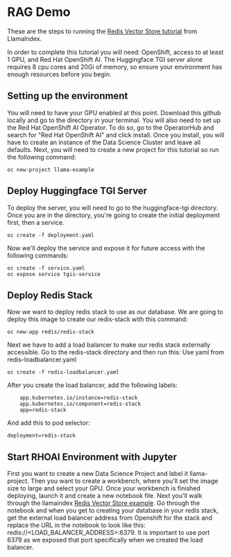 # RAG Demo

These are the steps to running the [Redis Vector Store tutorial](https://docs.llamaindex.ai/en/stable/examples/vector_stores/RedisIndexDemo.html) from LlamaIndex.

In order to complete this tutorial you will need: OpenShift, access to at least 1 GPU, and Red Hat OpenShift AI. The Huggingface TGI server alone requires 8 cpu cores and 20Gi of memory, so ensure your environment has enough resources before you begin.

## Setting up the environment

You will need to have your GPU enabled at this point. Download this github locally and go to the directory in your terminal. You will also need to set up the Red Hat OpenShift AI Operator. To do so, go to the OperatorHub and search for "Red Hat OpenShift AI" and click install. Once you install, you will have to create an instance of the Data Science Cluster and leave all defaults. Next, you will need to create a new project for this tutorial so run the following command: 
```
oc new-project llama-example
```

## Deploy Huggingface TGI Server

To deploy the server, you will need to go to the huggingface-tgi directory. Once you are in the directory, you're going to create the initial deployment first, then a service.
``` 
oc create -f deployment.yaml
```
Now we'll deploy the service and expose it for future access with the following commands:
```
oc create -f service.yaml
oc expose service tgis-service
```

## Deploy Redis Stack

Now we want to deploy redis stack to use as our database. We are going to deploy this image to create our redis-stack with this command:
```
oc new-app redis/redis-stack
```
Next we have to add a load balancer to make our redis stack externally accessible. Go to the redis-stack directory and then run this:
	Use yaml from redis-loadbalancer.yaml
```
oc create -f redis-loadbalancer.yaml
```
After you create the load balancer, add the following labels: 
```
	app.kubernetes.io/instance=redis-stack
	app.kubernetes.io/component=redis-stack
	app=redis-stack
```
And add this to pod selector: 
```
deployment=redis-stack
```

## Start RHOAI Environment with Jupyter

First you want to create a new Data Science Project and label it llama-project. Then you want to create a workbench, where you'll set the image size to large and select your GPU. Once your workbench is finished deploying, launch it and create a new notebook file. Next you'll walk through the llamaindex [Redis Vector Store example](https://docs.llamaindex.ai/en/stable/examples/vector_stores/RedisIndexDemo.html). Go through the notebook and when you get to creating your database in your redis stack, get the external load balancer address from Openshift for the stack and replace the URL in the notebook to look like this: redis://<LOAD_BALANCER_ADDRESS>:6379. It is important to use port 6379 as we exposed that port specifically when we created the load balancer.


